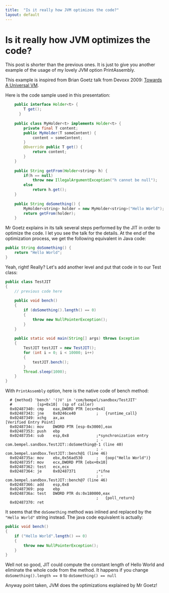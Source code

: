 ```yaml
---
title:  "Is it really how JVM optimizes the code?"
layout: default
---
```

# Is it really how JVM optimizes the code?
This post is shorter than the previous ones. It is just to give you another example of the usage of my lovely JVM option PrintAssembly.

This example is inspired from Brian Goetz talk from Devoxx 2009: [Towards A Universal VM](http://parleys.com/play/514892260364bc17fc56be1d/chapter0/about).

Here is the code sample used in this presentation:
```java
    public interface Holder<t> {
        T get();
      }
     
    public class MyHolder<t> implements Holder<t> {
        private final T content;
        public MyHolder(T someContent) {
            content = someContent;
        }
        @Override public T get() {
            return content;
        }
    }
     
    public String getFrom(Holder<string> h) {
        if(h == null)
            throw new IllegalArgumentException("h cannot be null");
        else
            return h.get();
    }
     
    public String doSomething() {
        MyHolder<string> holder = new MyHolder<string>("Hello World");
        return getFrom(holder);
    }
```

Mr Goetz explains in its talk several steps performed by the JIT in order to optimize the code. I let you see the talk for the details. At the end of the optimization process, we get the following equivalent in Java code:
```java
public String doSomething() {
    return "Hello World";
}
```
Yeah, right! Really?
Let's add another level and put that code in to our Test class:

```java
public class TestJIT
{
    // previous code here
 
    public void bench()
    {
        if (doSomething().length() == 0)
        {
            throw new NullPointerException();
        }
    }
 
    public static void main(String[] args) throws Exception
    {
        TestJIT testJIT = new TestJIT();
        for (int i = 0; i < 10000; i++)
        {           
            testJIT.bench();
        }
        Thread.sleep(1000);
    }
}
```
With `PrintAssembly` option, here is the native code of bench method:
```
  # {method} 'bench' '()V' in 'com/bempel/sandbox/TestJIT'
  #           [sp+0x10]  (sp of caller)
  0x02487340: cmp    eax,DWORD PTR [ecx+0x4]
  0x02487343: jne    0x0246ce40         ;   {runtime_call}
  0x02487349: xchg   ax,ax
[Verified Entry Point]
  0x0248734c: mov    DWORD PTR [esp-0x3000],eax
  0x02487353: push   ebp
  0x02487354: sub    esp,0x8            ;*synchronization entry
                                        ; - com.bempel.sandbox.TestJIT::doSomething@-1 (line 40)
                                        ; - com.bempel.sandbox.TestJIT::bench@1 (line 46)
  0x0248735a: mov    ebx,0x56ad530      ;   {oop("Hello World")}
  0x0248735f: mov    ecx,DWORD PTR [ebx+0x10]
  0x02487362: test   ecx,ecx
  0x02487364: je     0x02487371         ;*ifne
                                        ; - com.bempel.sandbox.TestJIT::bench@7 (line 46)
  0x02487366: add    esp,0x8
  0x02487369: pop    ebp
  0x0248736a: test   DWORD PTR ds:0x180000,eax
                                        ;   {poll_return}
  0x02487370: ret   
```
It seems that the `doSomething` method was inlined and replaced by the `"Hello World"` string instead. The java code equivalent is actually:
```java
public void bench()
{
    if ("Hello World".length() == 0)
    {
        throw new NullPointerException();
    }
}
```
Well not so good, JIT could compute the constant length of Hello World and eliminate the whole code from the method. It happens if you change `doSomething().length == 0` to `doSomething() == null`

Anyway point taken, JVM does the optimizations explained by Mr Goetz!
